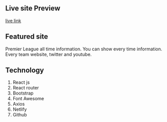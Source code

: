 ## Live site Preview
[live link](https://re-team-tracker.netlify.app/)

## Featured site
Premier League all time information. You can show every time information. Every team website, twitter and youtube.

## Technology
1. React js
2. React router
3. Bootstrap
4. Font Awesome
5. Axios
6. Netlify
7. Github